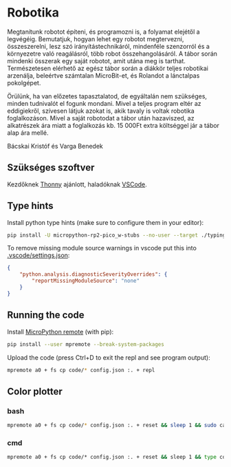 # Robotika

Megtanítunk robotot építeni, és programozni is, a folyamat elejétől a legvégéig. Bemutatjuk, hogyan lehet egy robotot megtervezni, összeszerelni, lesz szó irányítástechnikáról, mindenféle szenzorról és a környezetre való reagálásról, több robot összehangolásáról. A tábor során mindenki összerak egy saját robotot, amit utána meg is tarthat. Természetesen elérhető az egész tábor során a diákkör teljes robotikai arzenálja, beleértve számtalan MicroBit-et, és Rolandot a lánctalpas pokolgépet.

Örülünk, ha van előzetes tapasztalatod, de egyáltalán nem szükséges, minden tudnivalót el fogunk mondani. Mivel a teljes program eltér az eddigiekről, szívesen látjuk azokat is, akik tavaly is voltak robotika foglalkozáson.
Mivel a saját robotodat a tábor után hazaviszed, az alkatrészek ára miatt a foglalkozás kb. 15 000Ft extra költséggel jár a tábor alap ára mellé.

Bácskai Kristóf és Varga Benedek

## Szükséges szoftver

Kezdőknek [Thonny](https://thonny.org) ajánlott, haladóknak [VSCode](https://code.visualstudio.com).

## Type hints

Install python type hints (make sure to configure them in your editor):

```bash
pip install -U micropython-rp2-pico_w-stubs --no-user --target ./typings
```

To remove missing module source warnings in vscode put this into [.vscode/settings.json](./.vscode/settings.json):

```json
{
    "python.analysis.diagnosticSeverityOverrides": {
        "reportMissingModuleSource": "none"
    }
}
```

## Running the code

Install [MicroPython remote](https://docs.micropython.org/en/latest/reference/mpremote.html) (with pip):

```bash
pip install --user mpremote --break-system-packages
```

Upload the code (press Ctrl+D to exit the repl and see program output):

```bash
mpremote a0 + fs cp code/* config.json :. + repl
```

## Color plotter

### bash

```bash
mpremote a0 + fs cp code/* config.json :. + reset && sleep 1 && sudo cat /dev/ttyACM0 | py plot_data.py
```

### cmd

```cmd
mpremote a0 + fs cp code/* config.json :. + reset && sleep 1 && type com1: >> data.log | py plot_data.py
```
